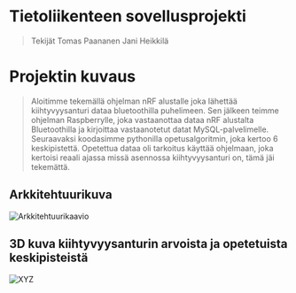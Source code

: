 # Tietoliikenteen sovellusprojekti
>Tekijät
>Tomas Paananen 
>Jani Heikkilä

# Projektin kuvaus
>Aloitimme tekemällä ohjelman nRF alustalle joka lähettää kiihtyvyysanturi dataa bluetoothilla puhelimeen. Sen jälkeen teimme ohjelman Raspberrylle, joka vastaanottaa dataa nRF alustalta Bluetoothilla ja kirjoittaa vastaanotetut datat MySQL-palvelimelle. Seuraavaksi koodasimme pythonilla opetusalgoritmin, joka kertoo 6 keskipistettä. Opetettua dataa oli tarkoitus käyttää ohjelmaan, joka kertoisi reaali ajassa missä asennossa kiihtyvyysanturi on, tämä jäi tekemättä.

## Arkkitehtuurikuva

![Arkkitehtuurikaavio](https://github.com/JaniHeikkila/Tietoliikenteen-sovellusprojekti-Ryhm16/assets/118254112/8ed62581-25f8-4390-8a38-4be8e8c2f755)

## 3D kuva kiihtyvyysanturin arvoista ja opetetuista keskipisteistä
![XYZ](https://github.com/JaniHeikkila/Tietoliikenteen-sovellusprojekti-Ryhm16/assets/118254112/a65285cf-f822-42d3-93ce-6657b8fd46bb)



